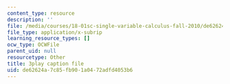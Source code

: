 ```yaml
---
content_type: resource
description: ''
file: /media/courses/18-01sc-single-variable-calculus-fall-2010/de62624a7c85fb901a0472adfd4053b6_9v25gg2qJYE.srt
file_type: application/x-subrip
learning_resource_types: []
ocw_type: OCWFile
parent_uid: null
resourcetype: Other
title: 3play caption file
uid: de62624a-7c85-fb90-1a04-72adfd4053b6
---
```

